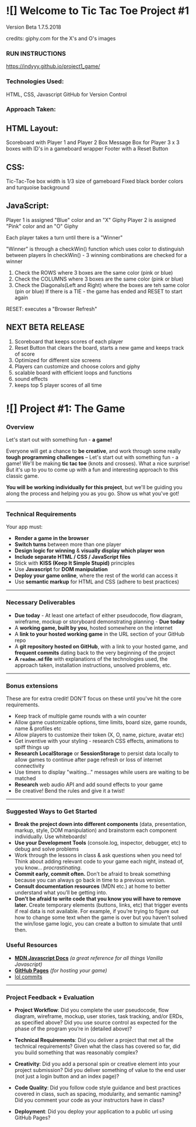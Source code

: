 
# ![] Welcome to Tic Tac Toe Project #1
Version Beta 1.7.5.2018

credits: giphy.com for the X's and O's images

### RUN INSTRUCTIONS
https://indyyy.github.io/project1_game/

### Technologies Used: 
HTML, CSS, Javascript
GitHub for Version Control

### Approach Taken:
## HTML Layout:
Scoreboard with Player 1 and Player 2 Box
Message Box for Player
3 x 3 boxes with ID's in a gameboard wrapper
Footer with a Reset Button

## CSS:
Tic-Tac-Toe box width is 1/3 size of gameboard
Fixed black border colors and turquoise background
<Not optimized for devices yet>

## JavaScript:
Player 1 is assigned "Blue" color and an "X" Giphy
Player 2 is assigned "Pink" color and an "O" Giphy

Each player takes a turn until there is a "Winner"

"Winner" is through a checkWin() function which uses color to distinguish between players
In checkWin() - 3 winning combinations are checked for a winner
1) Check the ROWS where 3 boxes are the same color (pink or blue)
2) Check the COLUMNS where 3 boxes are the same color (pink or blue)
3) Check the Diagonals(Left and Right) where the boxes are teh same color (pin or blue)
If there is a TIE - the game has ended and RESET to start again

RESET: executes a "Browser Refresh"

## NEXT BETA RELEASE
1) Scoreboard that keeps scores of each player
2) Reset Button that clears the board, starts a new game and keeps track of score
3) Optimized for different size screens
4) Players can customize and  choose colors and giphy
5) scalable board with efficient loops and functions
6) sound effects
7) keeps top 5 player scores of all time












# ![] Project #1: The Game

### Overview

Let's start out with something fun - **a game!**

Everyone will get a chance to **be creative**, and work through some really **tough programming challenges** – Let's start out with something fun - a game! We'll be making **tic tac toe** (knots and crosses). What a nice surprise! But it's up to you to come up with a fun and interesting approach to this classic game. 

**You will be working individually for this project**, but we'll be guiding you along the process and helping you as you go. Show us what you've got!


---

### Technical Requirements

Your app must:

* **Render a game in the browser**
* **Switch turns** between more than one player
* **Design logic for winning** & **visually display which player won**
* **Include separate HTML / CSS / JavaScript files**
* Stick with **KISS (Keep It Simple Stupid)** principles
* Use **Javascript** for **DOM manipulation**
* **Deploy your game online**, where the rest of the world can access it
* Use **semantic markup** for HTML and CSS (adhere to best practices)

---

### Necessary Deliverables


* **Due today** - At least one artefact of either pseudocode, flow diagram, wireframe, mockup or storyboard demonstrating planning - **Due today** 
* A **working game, built by you**, hosted somewhere on the internet
* A **link to your hosted working game** in the URL section of your GitHub repo
* A **git repository hosted on GitHub**, with a link to your hosted game, and **frequent commits** dating back to the very beginning of the project
* **A ``readme.md`` file** with explanations of the technologies used, the approach taken, installation instructions, unsolved problems, etc.

---

### Bonus extensions

These are for extra credit! DON'T focus on these until you've hit the core requirements.

* Keep track of multiple game rounds with a win counter
* Allow game customizable options, time limits, board size, game rounds, name & profiles etc  
* Allow players to customize their token (X, O, name, picture, avatar etc)
* Get inventive with your styling - research CSS effects, animations to spiff things up
* **Research** **LocalStorage** or **SessionStorage** to persist data locally to allow games to continue after page refresh or loss of internet connectivity
* Use timers to display "waiting..." messages while users are waiting to be matched
* **Research** web audio API and add sound effects to your game
* Be creative! Bend the rules and give it a twist!


---

### Suggested Ways to Get Started

* **Break the project down into different components** (data, presentation, markup, style, DOM manipulation) and brainstorm each component individually. Use whiteboards!
* **Use your Development Tools** (console.log, inspector, debugger, etc) to debug and solve problems
* Work through the lessons in class & ask questions when you need to! Think about adding relevant code to your game each night, instead of, you know... _procrastinating_.
* **Commit early, commit often.** Don’t be afraid to break something because you can always go back in time to a previous version.
* **Consult documentation resources** (MDN etc.) at home to better understand what you’ll be getting into.
* **Don’t be afraid to write code that you know you will have to remove later.** Create temporary elements (buttons, links, etc) that trigger events if real data is not available. For example, if you’re trying to figure out how to change some text when the game is over but you haven’t solved the win/lose game logic, you can create a button to simulate that until then.


### Useful Resources

* **[MDN Javascript Docs](https://developer.mozilla.org/en-US/docs/Web/JavaScript)** _(a great reference for all things Vanilla Javascript)_
* **[GitHub Pages](https://pages.github.com)** _(for hosting your game)_
* [lol commits](https://lolcommits.github.io/)

---

### Project Feedback + Evaluation

* __Project Workflow__: Did you complete the user pseudocode, flow diagram, wireframe, mockup, user stories, task tracking, and/or ERDs, as specified above? Did you use source control as expected for the phase of the program you’re in (detailed above)?

* __Technical Requirements__: Did you deliver a project that met all the technical requirements? Given what the class has covered so far, did you build something that was reasonably complex?

* __Creativity__: Did you add a personal spin or creative element into your project submission? Did you deliver something of value to the end user (not just a login button and an index page)?

* __Code Quality__: Did you follow code style guidance and best practices covered in class, such as spacing, modularity, and semantic naming? Did you comment your code as your instructors have in class?

* __Deployment__: Did you deploy your application to a public url using GitHub Pages?